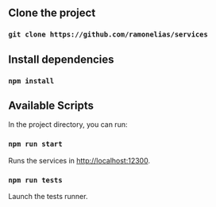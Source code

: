 
## Clone the project

### `git clone https://github.com/ramonelias/services`

## Install dependencies

### `npm install`

## Available Scripts

In the project directory, you can run:

### `npm run start`

Runs the services in [http://localhost:12300](http://localhost:12300).

### `npm run tests`

Launch the tests runner.<br />
